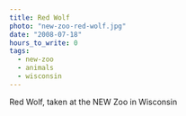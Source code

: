 ```yaml
---
title: Red Wolf
photo: "new-zoo-red-wolf.jpg"
date: "2008-07-18"
hours_to_write: 0
tags: 
  - new-zoo
  - animals
  - wisconsin
---
```


Red Wolf, taken at the NEW Zoo in Wisconsin
